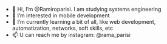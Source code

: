 - 👋 Hi, I’m @Ramiroparisi. I am studying systems engineering
- 👀 I’m interested in mobile development
- 🌱 I’m currently learning a bit of all, like web development, automatization, networks, soft skills, etc
- 📫 U can reach me by instagram: @rama_parisi

<!---
Ramiroparisi/Ramiroparisi is a ✨ special ✨ repository because its `README.md` (this file) appears on your GitHub profile.
You can click the Preview link to take a look at your changes.
--->
